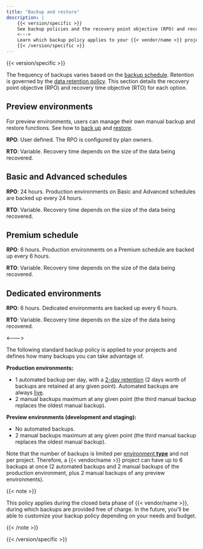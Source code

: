 ```yaml
---
title: "Backup and restore"
description: |
    {{< version/specific >}}
    See backup policies and the recovery point objective (RPO) and recovery time objective (RTO) for various schedules.
    <--->
    Learn which backup policy applies to your {{< vendor/name >}} projects.
    {{< /version/specific >}}
---
```


{{< version/specific >}}
<!-- Platform.sh -->

The frequency of backups varies based on the [backup schedule](../environments/backup.md#backup-schedule).
Retention is governed by the [data retention policy](./data-retention.md).
This section details the recovery point objective (RPO) and recovery time objective (RTO) for each option.

## Preview environments

For preview environments, users can manage their own manual backup and restore functions.
See how to [back up](../environments/backup.md#create-a-manual-backup) and [restore](../environments/restore.md).

**RPO**: User defined.
The RPO is configured by plan owners.

**RTO**: Variable.
Recovery time depends on the size of the data being recovered.

## Basic and Advanced schedules

**RPO**: 24 hours.
Production environments on Basic and Advanced schedules are backed up every 24 hours.

**RTO**: Variable.
Recovery time depends on the size of the data being recovered.

## Premium schedule

**RPO**: 6 hours.
Production environments on a Premium schedule are backed up every 6 hours.

**RTO**: Variable.
Recovery time depends on the size of the data being recovered.

## Dedicated environments

**RPO**: 6 hours.
Dedicated environments are backed up every 6 hours.

**RTO**: Variable.
Recovery time depends on the size of the data being recovered.

<--->
<!-- Upsun -->

The following standard backup policy is applied to your projects and defines how many backups you can take advantage of.

**Production environments:**
- 1 automated backup per day, with a [2-day retention](/security/data-retention.md) (2 days worth of backups are retained at any given point).
  Automated backups are always [live](/environments/backup.md#live-backups).
- 2 manual backups maximum at any given point (the third manual backup replaces the oldest manual backup).

**Preview environments (development and staging):**
- No automated backups.
- 2 manual backups maximum at any given point (the third manual backup replaces the oldest manual backup).

Note that the number of backups is limited per [environment **type**](/other/glossary.md#preview-environments) and not per project.
Therefore, a {{< vendor/name >}} project can have up to 6 backups at once (2 automated backups and 2 manual backups of the production environment,
plus 2 manual backups of any preview environments).

{{< note >}}

This policy applies during the closed beta phase of {{< vendor/name >}},
during which backups are provided free of charge.
In the future, you'll be able to customize your backup policy depending on your needs and budget.

{{< /note >}}

{{< /version/specific >}}
